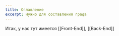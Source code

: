 ```yaml
---
title: Оглавление
excerpt: Нужно для составления графа
---
```

Итак, у нас тут имеется [[Front-End]], [[Back-End]]